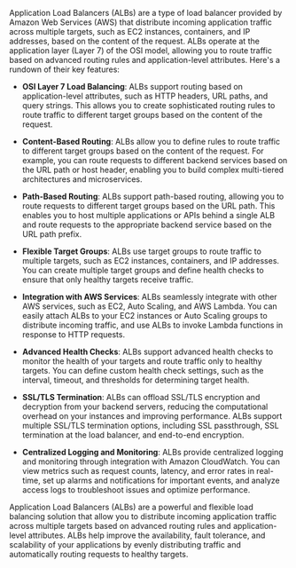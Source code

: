 Application Load Balancers (ALBs) are a type of load balancer provided by Amazon Web Services (AWS) that distribute incoming application traffic across multiple targets, such as EC2 instances, containers, and IP addresses, based on the content of the request. ALBs operate at the application layer (Layer 7) of the OSI model, allowing you to route traffic based on advanced routing rules and application-level attributes. Here's a rundown of their key features:

- **OSI Layer 7 Load Balancing**: ALBs support routing based on application-level attributes, such as HTTP headers, URL paths, and query strings. This allows you to create sophisticated routing rules to route traffic to different target groups based on the content of the request.

- **Content-Based Routing**: ALBs allow you to define rules to route traffic to different target groups based on the content of the request. For example, you can route requests to different backend services based on the URL path or host header, enabling you to build complex multi-tiered architectures and microservices.

- **Path-Based Routing**: ALBs support path-based routing, allowing you to route requests to different target groups based on the URL path. This enables you to host multiple applications or APIs behind a single ALB and route requests to the appropriate backend service based on the URL path prefix.

- **Flexible Target Groups**: ALBs use target groups to route traffic to multiple targets, such as EC2 instances, containers, and IP addresses. You can create multiple target groups and define health checks to ensure that only healthy targets receive traffic.

- **Integration with AWS Services**: ALBs seamlessly integrate with other AWS services, such as EC2, Auto Scaling, and AWS Lambda. You can easily attach ALBs to your EC2 instances or Auto Scaling groups to distribute incoming traffic, and use ALBs to invoke Lambda functions in response to HTTP requests.

- **Advanced Health Checks**: ALBs support advanced health checks to monitor the health of your targets and route traffic only to healthy targets. You can define custom health check settings, such as the interval, timeout, and thresholds for determining target health.

- **SSL/TLS Termination**: ALBs can offload SSL/TLS encryption and decryption from your backend servers, reducing the computational overhead on your instances and improving performance. ALBs support multiple SSL/TLS termination options, including SSL passthrough, SSL termination at the load balancer, and end-to-end encryption.

- **Centralized Logging and Monitoring**: ALBs provide centralized logging and monitoring through integration with Amazon CloudWatch. You can view metrics such as request counts, latency, and error rates in real-time, set up alarms and notifications for important events, and analyze access logs to troubleshoot issues and optimize performance.

Application Load Balancers (ALBs) are a powerful and flexible load balancing solution that allow you to distribute incoming application traffic across multiple targets based on advanced routing rules and application-level attributes. ALBs help improve the availability, fault tolerance, and scalability of your applications by evenly distributing traffic and automatically routing requests to healthy targets.